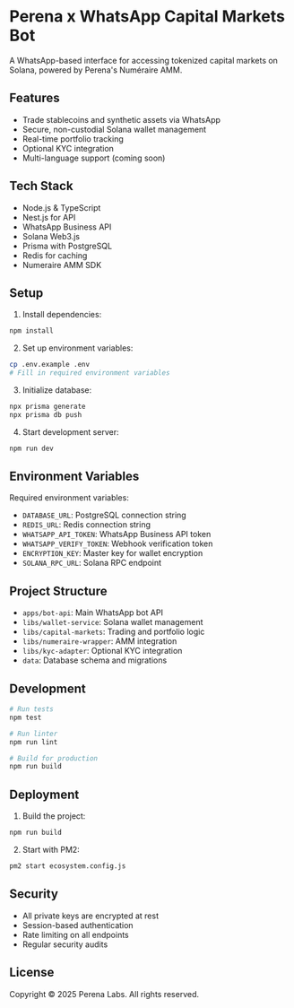 # Perena x WhatsApp Capital Markets Bot

A WhatsApp-based interface for accessing tokenized capital markets on Solana, powered by Perena's Numéraire AMM.

## Features

- Trade stablecoins and synthetic assets via WhatsApp
- Secure, non-custodial Solana wallet management
- Real-time portfolio tracking
- Optional KYC integration
- Multi-language support (coming soon)

## Tech Stack

- Node.js & TypeScript
- Nest.js for API
- WhatsApp Business API
- Solana Web3.js
- Prisma with PostgreSQL
- Redis for caching
- Numeraire AMM SDK

## Setup

1. Install dependencies:
```bash
npm install
```

2. Set up environment variables:
```bash
cp .env.example .env
# Fill in required environment variables
```

3. Initialize database:
```bash
npx prisma generate
npx prisma db push
```

4. Start development server:
```bash
npm run dev
```

## Environment Variables

Required environment variables:
- `DATABASE_URL`: PostgreSQL connection string
- `REDIS_URL`: Redis connection string
- `WHATSAPP_API_TOKEN`: WhatsApp Business API token
- `WHATSAPP_VERIFY_TOKEN`: Webhook verification token
- `ENCRYPTION_KEY`: Master key for wallet encryption
- `SOLANA_RPC_URL`: Solana RPC endpoint

## Project Structure

- `apps/bot-api`: Main WhatsApp bot API
- `libs/wallet-service`: Solana wallet management
- `libs/capital-markets`: Trading and portfolio logic
- `libs/numeraire-wrapper`: AMM integration
- `libs/kyc-adapter`: Optional KYC integration
- `data`: Database schema and migrations

## Development

```bash
# Run tests
npm test

# Run linter
npm run lint

# Build for production
npm run build
```

## Deployment

1. Build the project:
```bash
npm run build
```

2. Start with PM2:
```bash
pm2 start ecosystem.config.js
```

## Security

- All private keys are encrypted at rest
- Session-based authentication
- Rate limiting on all endpoints
- Regular security audits

## License

Copyright © 2025 Perena Labs. All rights reserved.
